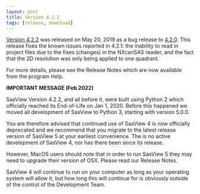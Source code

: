 ```yaml
---
layout: post
title: Version 4.2.2
tags: [release, download]
---
```


[Version 4.2.2](https://github.com/SasView/sasview/releases/tag/v4.2.2) was
released on May 20, 2019 as a bug release to [4.2.0](https://github.com/SasView/sasview/releases/tag/v4.2.0).
This release fixes the known issues reported in 4.2.1: the inability to read in
project files due to the fixes (changes) in the NXcanSAS reader, and the fact
that the 2D resolution was only being applied to one quadrant.

For more details, please see the Release Notes which are now available from the
program Help.

**IMPORTANT MESSAGE (Feb 2022)**

SasView Version 4.2.2, and all before it, were built using Python 2 which
officially reached its End-of-Life on Jan 1, 2020. Before this happened we
moved all development of SasView to Python 3, starting with version 5.0.0.

You are therefore advised that continued use of SasView 4 is now officially
deprecated and we recommend that you migrate to the latest release version
of SasView 5 at your earliest convenience. The is no active development of
SasView 4, nor has there been since its release.

However, MacOS users should note that in order to run SasView 5 they may
need to upgrade their version of OSX. Please read our Release Notes.

SasView 4 will continue to run on your computer as long as your operating
system will allow it, but how long this will continue for is obviously outside
of the control of the Development Team.
